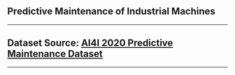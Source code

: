 ## Predictive Maintenance of Industrial Machines



---

## **Dataset Source**: [AI4I 2020 Predictive Maintenance Dataset](https://archive.ics.uci.edu/dataset/601/ai4i+2020+predictive+maintenance+dataset)


---

